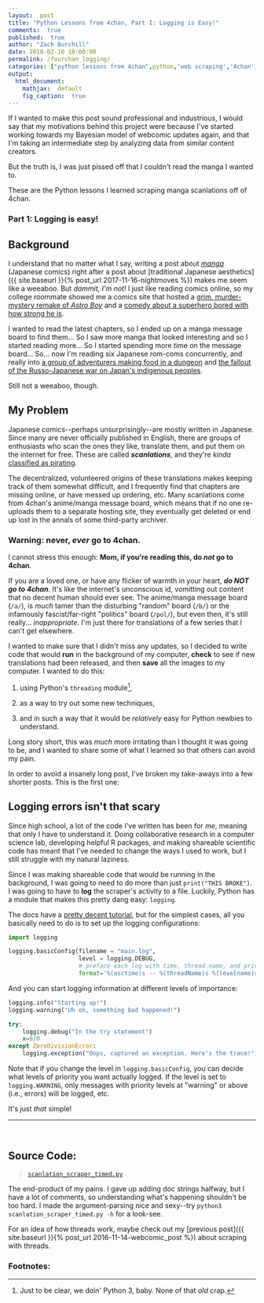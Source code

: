 ```yaml
---
layout:  post
title: "Python Lessons from 4chan, Part I: Logging is Easy!"
comments:  true
published:  true
author: "Zach Burchill"
date: 2018-02-10 10:00:00
permalink: /fourchan_logging/
categories: ["python lessons from 4chan",python,'web scraping','4chan','manga','webcomics',logging]
output:
  html_document:
    mathjax:  default
    fig_caption:  true
---
```




If I wanted to make this post sound professional and industrious, I would say that my motivations behind this project were because I've started working towards my Bayesian model of webcomic updates again, and that I'm taking an intermediate step by analyzing data from similar content creators.

But the truth is, I was just pissed off that I couldn't read the manga I wanted to. 

These are the Python lessons I learned scraping manga scanlations off of 4chan.

### Part 1: Logging is easy!

<!--more-->

## Background

I understand that no matter what I say, writing a post about _[manga](https://en.wikipedia.org/wiki/Manga)_ (Japanese comics) right after a post about [traditional Japanese aesthetics]({{ site.baseurl }}{% post_url 2017-11-16-nightmoves %}) makes me seem like a weeaboo. But _dammit, I'm not!_ I just like reading comics online, so my college roommate showed me a comics site that hosted a [grim, murder-mystery remake of _Astro Boy_](https://en.wikipedia.org/wiki/Pluto_(manga)) and a [comedy about a superhero bored with how strong he is](https://en.wikipedia.org/wiki/One-Punch_Man). 

I wanted to read the latest chapters, so I ended up on a manga message board to find them... So I saw more manga that looked interesting and so I started reading more... So I started spending more time on the message board... So... now I'm reading six Japanese rom-coms concurrently, and really into [a group of adventurers making food in a dungeon](https://en.wikipedia.org/wiki/Delicious_in_Dungeon) and [the fallout of the Russo-Japanese war on Japan's indigenous peoples](https://en.wikipedia.org/wiki/Golden_Kamuy). 

Still not a weeaboo, though.

## My Problem

Japanese comics--perhaps unsurprisingly--are mostly written in Japanese. Since many are never officially published in English, there are groups of enthusiasts who scan the ones they like, translate them, and put them on the internet for free. These are called _**scanlations**_, and they're _kinda_ [classified as pirating](https://en.wikipedia.org/wiki/Scanlation#Legal_action).

The decentralized, volunteered origins of these translations makes keeping track of them somewhat difficult, and I frequently find that chapters are missing online, or have messed up ordering, etc. Many scanlations come from 4chan's anime/manga message board, which means that if no one re-uploads them to a separate hosting site, they eventually get deleted or end up lost in the annals of some third-party archiver.

### Warning: never, _ever_ go to 4chan.

I cannot stress this enough: **Mom, if you're reading this, do _not_ go to 4chan**.

If you are a loved one, or have any flicker of warmth in your heart, _**do NOT go to 4chan**_.  It's like the internet's unconscious id, vomitting out content that no decent human should ever see. The anime/manga message board (`/a/`), is _much_ tamer than the disturbing "random" board (`/b/`) or the infamously fascist/far-right "politics" board (`/pol/`), but even then, it's still really... _inappropriate_. I'm just there for translations of a few series that I can't get elsewhere.

I wanted to make sure that I didn't miss any updates, so I decided to write code that would **run** in the background of my computer, **check** to see if new translations had been released, and then **save** all the images to my computer. I wanted to do this: 

1. using Python's `threading` module[^1], 

2. as a way to try out some new techniques,

3. and in such a way that it would be _relatively_ easy for Python newbies to understand.

Long story short, this was _much_ more irritating than I thought it was going to be, and I wanted to share some of what I learned so that others can avoid my pain.

In order to avoid a insanely long post, I've broken my take-aways into a few shorter posts.  This is the first one: 

## Logging errors isn't that scary 

Since high school, a lot of the code I've written has been for _me_, meaning that only I have to understand it. Doing collaborative research in a computer science lab, developing helpful R packages, and making shareable scientific code has meant that I've needed to change the ways I used to work, but I still struggle with my natural laziness.

Since I was making shareable code that would be running in the background, I was going to need to do more than just `print("THIS BROKE")`. I was going to have to **log** the scraper's activity to a file. Luckily, Python has a module that makes this pretty dang easy: `logging`.

The docs have a [pretty decent tutorial](https://docs.python.org/3/howto/logging.html#logging-basic-tutorial), but for the simplest cases, all you basically need to do is to set up the logging configurations:

```python
import logging

logging.basicConfig(filename = "main.log", 
                    level = logging.DEBUG, 
                    # preface each log with time, thread name, and priority level
                    format='%(asctime)s -- %(threadName)s %(levelname)s %(message)s')
```

And you can start logging information at different levels of importance:
                    
```python
logging.info("Starting up!")
logging.warning("Uh oh, something bad happened!")

try:
    logging.debug("In the try statement")
    x=0/0
except ZeroDivisionError:
    logging.exception("Oops, captured an exception. Here's the trace!")
```

Note that if you change the level in `logging.basicConfig`, you can decide what levels of priority you want actually logged. If the level is set to `logging.WARNING`, only messages with priority levels at "warning" or above (i.e., errors) will be logged, etc.

It's just _that_ simple!

<hr />
<br />

## Source Code:

> [`scanlation_scraper_timed.py`](https://github.com/burchill/burchill.github.io/blob/master/code/4chan-image-scraper/scanlation_scraper_timed.py)

The end-product of my pains. I gave up adding doc strings halfway, but I have a lot of comments, so understanding what's happening shouldn't be too hard. I made the argument-parsing nice and sexy--try `python3 scanlation_scraper_timed.py -h` for a look-see. 

For an idea of how threads work, maybe check out my [previous post]({{ site.baseurl }}{% post_url 2016-11-14-webcomic_post %}) about scraping with threads.


### Footnotes:

[^1]: Just to be clear, we doin' Python 3, baby. None of that _old_ crap.


